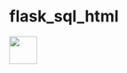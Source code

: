<!DOCTYPE html>
<html lang="en">
<head>
    <meta charset="UTF-8">
    <meta name="viewport" content="width=device-width, initial-scale=1.0">
    <meta http-equiv="X-UA-Compatible" content="ie=edge">
    
</head>
<body>
  <h1>flask_sql_html</h1>
  <img src="../Image/Registration.PNG" width="50" height="50">
    
</body>
</html>



